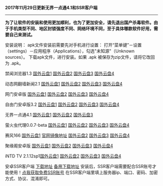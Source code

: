 **2017年11月29日更新无界一点通4.1和SSR客户端**

***

**为了让软件的安装和使用更加顺利，也为了更加安全，请先退出国产杀毒软件。由于手机类型不同、地区封锁强度不同、网络环境不同，至于具体哪款软件好用，需要自己来测试。**

安装说明：
apk文件安装前需要先对手机进行设置： 打开“菜单键”－设置（settings）－应用程序（Applications），勾选"未知源"（Unknown sources）。
下载apk文件，进行安装。如果 .apk 被保存为zip文件，请将它改回为 .apk。

禁闻浏览器1.3 [国外云盘1](https://raw.githubusercontent.com/bannedbook/fanqiang/master/apk/JWBrowser.apk) [国外云盘2](https://nofile.io/f/pj2YnM0xuxg/JWBrowser.apk)  [国外云盘3](https://yadi.sk/d/2AljzwbD3Pru7i) [国外云盘4](http://45.32.141.248:8000/f/f4ba391432/?raw=1)

动态网翻墙新闻2.1 [国外云盘1](https://storage.googleapis.com/jwnews/dweb.apk)  [国外云盘2](https://nofile.io/f/20ws3oqkSqX/dweb.apk)  [国外云盘3](https://yadi.sk/d/k7-3YcQh3PruAq) [国外云盘4](http://45.32.141.248:8000/f/60e72aa2ef/?raw=1)

网门安卓版 [国外云盘1](https://raw.githubusercontent.com/opipe/Up/master/Tools/oGate.apk) [国外云盘2](https://nofile.io/f/Puu4t3o57Wb/oGate.apk) [国外云盘3](https://yadi.sk/d/r6T64w7t3PruCd) [国外云盘4](http://45.32.141.248:8000/f/7613b2e860/?raw=1)

自由门安卓版3.2 [国外云盘1](https://git.io/fgma )  [国外云盘2](https://nofile.io/f/Vu6CEkQ6DOa/fgma.apk) [国外云盘3](https://yadi.sk/d/WMs0DsR63PruF8) [国外云盘4](http://45.32.141.248:8000/f/9ba8557d44/?raw=1)


无界一点通4.1 [国外云盘1](https://s3.amazonaws.com/693/um.apk) [国外云盘2](https://nofile.io/f/tRDNu5KttGo/um4.1.apk)  [国外云盘3](http://45.32.141.248:8000/f/b0ad70daaa/?raw=1)

萤火虫代理0.0.7-beta [国外云盘1](https://github.com/yinghuocho/download/blob/master/firefly.apk?raw=true) [国外云盘2](https://nofile.io/f/BQG5WBSW8MC/firefly.apk) [国外云盘3](https://yadi.sk/d/1pwRov7y3PruJZ)  [国外云盘4](http://45.32.141.248:8000/f/293a2af7d2/?raw=1)

赛风166 [国外云盘1](https://s3.amazonaws.com/psiphon/web/mjr4-p23r-puwl/PsiphonAndroid.apk) [官网镜像地址](https://s3.amazonaws.com/psiphon/web/mjr4-p23r-puwl/zh/download.html) [国外云盘2](https://nofile.io/f/uHMKa56Ffpr/PsiphonAndroid.apk) [国外云盘3](https://yadi.sk/d/NYjNdUPL3PruLD) [国外云盘4](http://45.32.141.248:8000/f/b29fbf4541/?raw=1)

聚缘阁安卓版 [国外云盘1](https://github.com/hao369/a/raw/master/jygV2.2.2017082401.apk) [国外云盘2](https://nofile.io/f/ukUqExmKvA7/jygV2.2.2017082401.apk) [国外云盘3](https://yadi.sk/d/ukw1dWRN3PruMn) [国外云盘4](http://45.32.141.248:8000/f/7613b2e860/?raw=1)

iNTD TV 2.1.12sp1[国外云盘1](https://github.com/bannedbook/fanqiang/raw/master/apk/iNTD_TV.apk) [国外云盘2](https://nofile.io/f/KyN0S4nH4py/iNTD_TV.apk) [国外云盘3](https://yadi.sk/d/bSqISDfH3PruPG) [国外云盘4](http://45.32.141.248:8000/f/174cca018b/?raw=1)

安卓SSR客户端 [下载地址](https://github.com/shadowsocksr-backup/shadowsocksr-android/releases) [备用下载地址](https://nofile.io/f/GRWw7PbADrc#1c6c32f969e7f5d9) 安装后，SSR客户端需要配合SSR账号才能使用！[点我获取免费SSR账号](https://github.com/Alvin9999/new-pac/wiki/ss%E5%85%8D%E8%B4%B9%E8%B4%A6%E5%8F%B7) 在SSR客户端里填上服务器ip、端口、密码、加密方式、协议、混淆即可。

